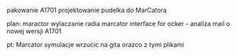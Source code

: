 pakowanie A1701
projektowanie pudelka do MarCatora



plan:
maractor wylaczanie radia
marcator interface for ocker - analiza
mail o nowej wersji A1701

pt: Marcator
symulacje wrzucic na gita orazco z tymi plikami